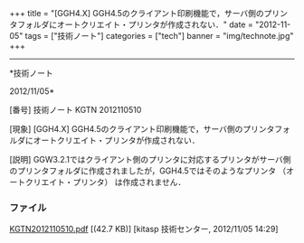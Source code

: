 ﻿+++
title = "[GGH4.X] GGH4.5のクライアント印刷機能で，サーバ側のプリンタフォルダにオートクリエイト・プリンタが作成されない．"
date = "2012-11-05"
tags = ["技術ノート"]
categories = ["tech"]
banner = "img/technote.jpg"
+++

-----------------------------------------------------------------------------------------------------------------------------

*技術ノート

2012/11/05*


[番号]
技術ノート KGTN 2012110510

[現象]
[GGH4.X]
GGH4.5のクライアント印刷機能で，サーバ側のプリンタフォルダにオートクリエイト・プリンタが作成されない．

[説明]
GGW3.2.1ではクライアント側のプリンタに対応するプリンタがサーバ側のプリンタフォルダに作成されましたが，GGH4.5ではそのようなプリンタ
（オートクリエイト・プリンタ） は作成されません．


### ファイル

 
 


[KGTN2012110510.pdf](http://techreport.kitasp.net/attachments/download/1092/KGTN2012110510.pdf)
 [(42.7 KB)] [kitasp 技術センター, 2012/11/05
14:29]


 


 

